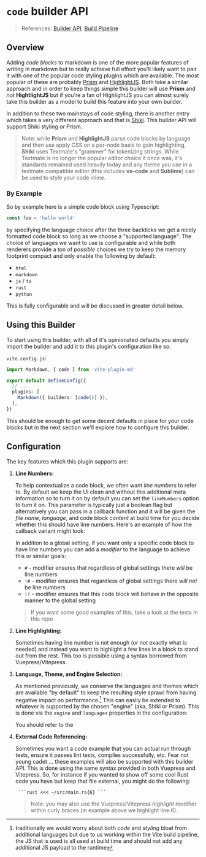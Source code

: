 # `code` builder API
> References: [Builder API](./BuilderApi.md), [Build Pipeline](./BuildPipeline.md)

## Overview

Adding _code blocks_ to markdown is one of the more popular features of writing in markdown but to really achieve full effect you'll likely want to pair it with one of the popular code styling plugins which are available. The most popular of these are probably [Prism](https://prismjs.com/) and [HighlightJS](https://highlightjs.org/). Both take a similar approach and in order to keep things simple this builder will use **Prism** and _not_ **HightlightJS** but if you're a fan of HighlightJS you can almost surely take this builder as a model to build this feature into your own builder.

In addition to these two mainstays of code styling, there is another entry which takes a very different approach and that is [Shiki](https://github.com/shikijs/shiki). This builder API will support Shiki styling _or_ Prism. 

> Note: while **Prism** and **HighlightJS** parse code blocks by language and then use apply CSS on a per-node basis to gain highlighting, **Shiki** uses Textmate's "grammer" for tokenizing strings. While Textmate is no longer the popular editor choice it once was, it's standards remained used heavily today and any theme you use in a textmate compatible editor (this includes **vs-code** and **Sublime**) can be used to style your code inline.

### By Example

So by example here is a simple code block using Typescript:

```ts
const foo = 'hello world'
```

by specifying the language choice after the three backticks we get a nicely formatted code block so long as we choose a "supported language". The choice of languages we want to use is configurable and while both renderers provide a ton of _possible_ choices we try to keep the memory footprint compact and only enable the following by default:

 - `html`
 - `markdown`
 - `js` / `ts`
 - `rust`
 - `python`

This is fully configurable and will be discussed in greater detail below.

## Using this Builder

To start using this builder, with all of it's opinionated defaults you simply import the builder and add it to this plugin's configuration like so:

`vite.config.js`:
```ts
import Markdown, { code } from 'vite-plugin-md'

export default defineConfig({
  // ...
  plugins: [
    Markdown({ builders: [code()] }),
  ],
})
```

This should be enough to get some decent defaults in place for your code blocks but in the next section we'll explore how to configure this builder.

## Configuration

The key features which this plugin supports are:

1. **Line Numbers:**

    To help contextualize a code block, we often want _line numbers_ to refer to. By default we keep the UI clean and without this additional meta information so to turn it on by default you can set the `lineNumbers` option to turn it on. This parameter is typically just a boolean flag but alternatively you can pass in a callback function and it will be given the
    _file name_, _language_, and code block _content_ at build time for you decide whether this should have line numbers. Here's an example of how the callback variant might look:
    

    In addition to a global setting, if you want only a specific code block to have line numbers you can add a _modifier_ to the language to achieve this or similar goals:

    - `#` - modifier ensures that regardless of global settings there _will_ be line numbers
    - `!#` - modifier ensures that regardless of global settings there _will not_ be line numbers
    - `!!` - modifier ensures that this code block will behave in the opposite manner to the global setting

    > If you want some good examples of this, take a look at the tests in this repo

2. **Line Highlighting:**

    Sometimes having line number is not enough (or not exactly what is needed) and instead you want to highlight a few lines in a block to stand out from the rest. This too is possible using a syntax borrowed from Vuepress/Vitepress.

3. **Language, Theme, and Engine Selection:**

    As mentioned previously, we conserve the languages and themes which are available "by default" to keep the resulting style sprawl from having negative impact on performance.[^1] This can easily be extended to whatever is supported by the chosen "engine" (aka, Shiki or Prism). This is done via the `engine` and `languages` properties in the configuration:

    You should refer to the 

4. **External Code Referencing:**

    Sometimes you want a code example that you can actual run through tests, ensure it passes lint tests, compiles successfully, etc. Fear not young cadet ... these examples will also be supported with this builder API. This is done using the same syntax provided in both Vuepress and Vitepress. So, for instance if you wanted to show off some cool Rust code you have but keep that file external, you might do the following:

    <code><pre>
    &#96;&#96;&#96;rust
    <<< ~/src/main.rs{6}
    &#96;&#96;&#96;
    </pre></code>

    > Note: you may also use the Vuepress/Vitepress _highlight_ modifier within curly braces (in example above we highlight line 6).


[^1]: traditionally we would worry about both _code_ and _styling_ bloat from additional languages but due to us working within the Vite build pipeline, the JS that is used is all used at build time and should not add any additional JS payload to the runtime
